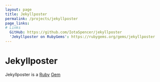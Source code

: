 ```yaml
---
layout: page
title: Jekyllposter
permalink: /projects/jekyllposter
page_links:
# Links
  GitHub: https://github.com/IotaSpencer/jekyllposter
  'Jekyllposter on RubyGems': https://rubygems.org/gems/jekyllposter
---
```

# Jekyllposter

Jekyllposter is a [Ruby](https://ruby-lang.com/) [Gem](https://rubygems.org/)